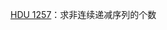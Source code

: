 [HDU 1257](https://github.com/61mon/Accepted/blob/master/03%20-%20%E8%B4%AA%E5%BF%83/001%20-%20HDU%201257.md)：求非连续递减序列的个数
